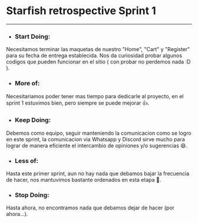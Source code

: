 # Starfish retrospective Sprint 1
-----------------------------------------------------------
- ### Start Doing:

Necesitamos terminar  las maquetas de nuestro "Home", "Cart" y "Register" para su fecha de entrega  establecida. Nos da curiosidad  probar algunos codigos que pueden funcionar en el sitio ( con probar no perdemos nada :D ).

- ### More of:

Necesitariamos poder tener mas tiempo para dedicarle al proyecto, en el sprint 1 estuvimos bien, pero siempre se puede mejorar :+1:.

- ### Keep Doing:

Debemos como equipo, seguir manteniendo la comunicacion como se logro en este sprint, la comunicacion via Whatsapp y Discord sirve mucho para lograr de manera eficiente el intercambio de opiniones y/o sugerencias :smile:.

- ### Less of:

Hasta este primer sprint, aun no hay nada que debamos bajar la frecuencia de hacer, nos mantuvimos bastante ordenados en esta etapa :angel:.

- ### Stop Doing:

Hasta ahora, no encontramos nada que debamos dejar de hacer (por ahora...).



